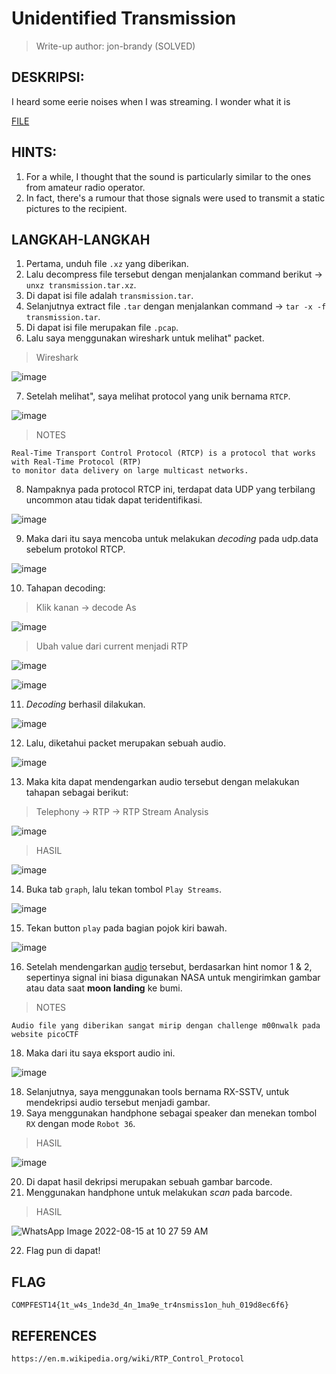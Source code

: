 # Unidentified Transmission

> Write-up author: jon-brandy (SOLVED)

## DESKRIPSI:
I heard some eerie noises when I was streaming. I wonder what it is

[FILE](https://github.com/jon-brandy/COMPFEST14-BAY-WU/blob/6aff52a58eb10fc69f69ec63b1316c1a6ebbeea5/Asset/Forensics/Unidentified%20Transmission/transmission.tar.xz)

## HINTS:
1. For a while, I thought that the sound is particularly similar to the ones from amateur radio operator.
2. In fact, there's a rumour that those signals were used to transmit a static pictures to the recipient.
## LANGKAH-LANGKAH
1. Pertama, unduh file `.xz` yang diberikan.
2. Lalu decompress file tersebut dengan menjalankan command berikut -> `unxz transmission.tar.xz`.
3. Di dapat isi file adalah `transmission.tar`.
4. Selanjutnya extract file `.tar` dengan menjalankan command -> `tar -x -f transmission.tar`.
5. Di dapat isi file merupakan file `.pcap`.
6. Lalu saya menggunakan wireshark untuk melihat" packet.

> Wireshark

![image](https://user-images.githubusercontent.com/70703371/184568860-4f62f84d-9b5a-4a2e-9549-60897dbde1e0.png)

7. Setelah melihat", saya melihat protocol yang unik bernama `RTCP`.

![image](https://user-images.githubusercontent.com/70703371/184569017-6c2bb399-1a7d-4533-a4d7-e920cfae0466.png)


> NOTES

```
Real-Time Transport Control Protocol (RTCP) is a protocol that works with Real-Time Protocol (RTP) 
to monitor data delivery on large multicast networks.
```

8. Nampaknya pada protocol RTCP ini, terdapat data UDP yang terbilang uncommon atau tidak dapat teridentifikasi.

![image](https://user-images.githubusercontent.com/70703371/184569135-1b713bd3-d709-4fd2-9c73-81884d7595ce.png)

9. Maka dari itu saya mencoba untuk melakukan *decoding* pada udp.data sebelum protokol RTCP.

![image](https://user-images.githubusercontent.com/70703371/184569226-3033fef5-3ef4-4f31-913b-fd6b79bcaf81.png)

10. Tahapan decoding:

> Klik kanan -> decode As

![image](https://user-images.githubusercontent.com/70703371/184569269-1a4d5dc7-5a60-449e-9634-6d133eb436a1.png)

> Ubah value dari current menjadi RTP

![image](https://user-images.githubusercontent.com/70703371/184569310-97e29704-e957-4efa-bd97-7c3081718e36.png)

![image](https://user-images.githubusercontent.com/70703371/184569334-9a64640f-32dd-4b9b-aca8-2462509eafd2.png)

11. *Decoding* berhasil dilakukan.

![image](https://user-images.githubusercontent.com/70703371/184569384-c0a179cd-2627-42d2-93fe-5d1d37e3848b.png)

12. Lalu, diketahui packet merupakan sebuah audio.

![image](https://user-images.githubusercontent.com/70703371/184569428-ae7197fc-1d57-460e-b528-fa68d04d45dd.png)

13. Maka kita dapat mendengarkan audio tersebut dengan melakukan tahapan sebagai berikut:

> Telephony -> RTP -> RTP Stream Analysis

![image](https://user-images.githubusercontent.com/70703371/184569528-c898a7e7-c68b-420c-839c-251f2427ded5.png)

> HASIL

![image](https://user-images.githubusercontent.com/70703371/184569576-bbb6c3a1-e837-4153-b9f7-a98a4d08ea08.png)

14. Buka tab `graph`, lalu tekan tombol `Play Streams`.

![image](https://user-images.githubusercontent.com/70703371/184569625-bd7b494f-04d1-41ed-9592-ca633bd587d1.png)

15. Tekan button `play` pada bagian pojok kiri bawah.

![image](https://user-images.githubusercontent.com/70703371/184569657-61e1b0ce-1bc1-415d-b479-6dfe8bfb18a3.png)

16. Setelah mendengarkan [audio](https://github.com/jon-brandy/COMPFEST14-BAY-WU/blob/c92e130f45de3ee219bbbac7fcf5edf04b2ea129/Asset/Forensics/Unidentified%20Transmission/foren.wav) tersebut, berdasarkan hint nomor 1 & 2, sepertinya signal ini biasa digunakan NASA untuk mengirimkan gambar atau data saat **moon landing** ke bumi.

> NOTES

```
Audio file yang diberikan sangat mirip dengan challenge m00nwalk pada website picoCTF
```

18. Maka dari itu saya eksport audio ini.

![image](https://user-images.githubusercontent.com/70703371/184572031-b73634bd-c1fb-40b6-8c4c-8d2ef8571ad7.png)

18. Selanjutnya, saya menggunakan tools bernama RX-SSTV, untuk mendekripsi audio tersebut menjadi gambar.
19. Saya menggunakan handphone sebagai speaker dan menekan tombol `RX` dengan mode `Robot 36`.

> HASIL

![image](https://user-images.githubusercontent.com/70703371/184572159-1891e68d-abd6-4677-959a-bc566bf2eefd.png)

20. Di dapat hasil dekripsi merupakan sebuah gambar barcode.
21. Menggunakan handphone untuk melakukan *scan* pada barcode.

> HASIL

![WhatsApp Image 2022-08-15 at 10 27 59 AM](https://user-images.githubusercontent.com/70703371/184572297-6577f511-e262-4068-af51-10bb61e6b0e5.jpeg)

22. Flag pun di dapat!

## FLAG

```
COMPFEST14{1t_w4s_1nde3d_4n_1ma9e_tr4nsmiss1on_huh_019d8ec6f6}
```


## REFERENCES

```
https://en.m.wikipedia.org/wiki/RTP_Control_Protocol
```
